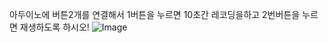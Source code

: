 아두이노에 버튼2개를 연결해서 1버튼을 누르면 10초간 레코딩을하고 2번버튼을 누르면 재생하도록 하시오!
![Image](https://github.com/user-attachments/assets/b2ff59b4-f601-4c95-9ba5-30c992aad4dc)
